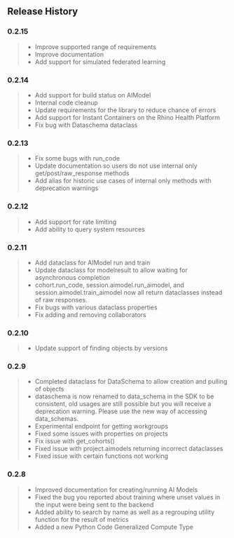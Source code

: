 ## Release History

### 0.2.15
> - Improve supported range of requirements
> - Improve documentation
> - Add support for simulated federated learning

### 0.2.14
> - Add support for build status on AIModel
> - Internal code cleanup
> - Update requirements for the library to reduce chance of errors
> - Add support for Instant Containers on the Rhino Health Platform
> - Fix bug with Dataschema dataclass

### 0.2.13
> - Fix some bugs with run_code
> - Update documentation so users do not use internal only get/post/raw_response methods
> - Add alias for historic use cases of internal only methods with deprecation warnings

### 0.2.12
> - Add support for rate limiting
> - Add ability to query system resources

### 0.2.11
> - Add dataclass for AIModel run and train
> - Update dataclass for modelresult to allow waiting for asynchronous completion
> - cohort.run_code, session.aimodel.run_aimodel, and session.aimodel.train_aimodel 
now all return dataclasses instead of raw responses.
> - Fix bugs with various dataclass properties
> - Fix adding and removing collaborators

### 0.2.10
> - Update support of finding objects by versions

### 0.2.9

> - Completed dataclass for DataSchema to allow creation and pulling of objects
> - dataschema is now renamed to data_schema in the SDK to be consistent, 
old usages are still possible but you will receive a deprecation warning. Please use the new way of accessing data_schemas.
> - Experimental endpoint for getting workgroups
> - Fixed some issues with properties on projects
> - Fix issue with get_cohorts()
> - Fixed issue with project.aimodels returning incorrect dataclasses
> - Fixed issue with certain functions not working

### 0.2.8

> - Improved documentation for creating/running AI Models
> - Fixed the bug you reported about training where unset values in the input were being sent to the backend
> - Added ability to search by name as well as a regrouping utility function for the result of metrics
> - Added a new Python Code Generalized Compute Type
